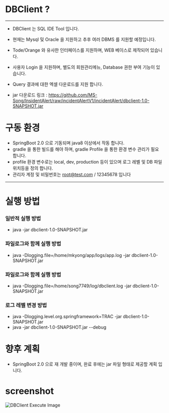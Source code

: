 # DBClient ? 
----
* DBClient 는 SQL IDE Tool 입니다.
* 현재는 Mysql 및 Oracle 을 지원하고 추후 여러 DBMS 를 지원할 예정입니다. 
* Tode/Orange 와 유사한 인터페이스를 지원하며, WEB 베이스로 제작되어 있습니다.
* 사용자 Login 을 지원하며, 별도의 회원관리메뉴, Database 권한 부여 기능이 있습니다.
* Query 결과에 대한 엑셀 다운로드를 지원 합니다.

* jar 다운로드 링크 :  https://github.com/MS-Song/InsidentAlert/raw/incidentAlertV1/incidentAlert/dbclient-1.0-SNAPSHOT.jar 



# 구동 환경 
* SpringBoot 2.0 으로 기동되며 java8 이상에서 작동 합니다.  
* gradle 을 통한 빌드를 해야 하며, gradle Profile 을 통한 환경 변수 관리가 필요 합니다.
* profile 환경 변수로는 local, dev, production 등이 있으며 로그 레벨 및 DB 파일 위치등을 정의 합니다. 
* 관리자 계정 및 비밀번호는 root@test.com / 12345678 입니다 

----

# 실행 방법
### 일반적 실행 방법
* java -jar dbclient-1.0-SNAPSHOT.jar

### 파일로그와 함께 실행 방법
* java -Dlogging.file=/home/mkyong/app/logs/app.log -jar dbclient-1.0-SNAPSHOT.jar

### 파일로그와 함께 실행 방법
* java -Dlogging.file=/home/song7749/log/dbclient.log -jar dbclient-1.0-SNAPSHOT.jar

### 로그 레벨 변경 방법
* java -Dlogging.level.org.springframework=TRAC -jar dbclient-1.0-SNAPSHOT.jar
* java -jar dbclient-1.0-SNAPSHOT.jar --debug

# 향후 계획
* SpringBoot 2.0 으로 재 개발 중이며, 완료 후에는 jar 파일 형태로 제공할 계획 입니다. 

# screenshot
![DBClient Execute Image](https://raw.githubusercontent.com/MS-Song/dbclient/master/dbclient_example_image.png "dbClient Screenshot")